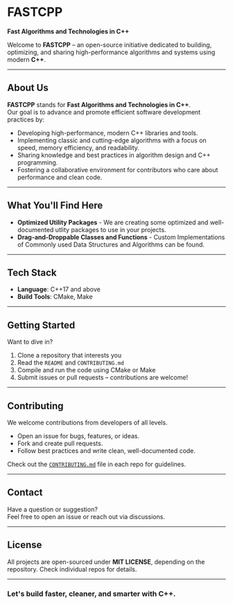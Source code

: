# FASTCPP

**Fast Algorithms and Technologies in C++**

Welcome to **FASTCPP** – an open-source initiative dedicated to building, optimizing, and sharing high-performance algorithms and systems using modern **C++**.

---

## About Us

**FASTCPP** stands for **Fast Algorithms and Technologies in C++**.  
Our goal is to advance and promote efficient software development practices by:

- Developing high-performance, modern C++ libraries and tools.
- Implementing classic and cutting-edge algorithms with a focus on speed, memory efficiency, and readability.
- Sharing knowledge and best practices in algorithm design and C++ programming.
- Fostering a collaborative environment for contributors who care about performance and clean code.

---

## What You'll Find Here

- **Optimized Utility Packages** - We are creating some optimized and well-documented utlity packages to use in your projects.
- **Drag-and-Droppable Classes and Functions** - Custom Implementations of Commonly used Data Structures and Algorithms can be found.

---

## Tech Stack

- **Language**: C++17 and above
- **Build Tools**: CMake, Make

---

## Getting Started

Want to dive in?

1. Clone a repository that interests you
2. Read the `README` and `CONTRIBUTING.md`
3. Compile and run the code using CMake or Make
4. Submit issues or pull requests – contributions are welcome!

---

## Contributing

We welcome contributions from developers of all levels.

- Open an issue for bugs, features, or ideas.
- Fork and create pull requests.
- Follow best practices and write clean, well-documented code.

Check out the [`CONTRIBUTING.md`](./CONTRIBUTING.md) file in each repo for guidelines.

---

## Contact

Have a question or suggestion?  
Feel free to open an issue or reach out via discussions.

---

## License

All projects are open-sourced under **MIT LICENSE**, depending on the repository. Check individual repos for details.

---

### Let's build faster, cleaner, and smarter with C++.
